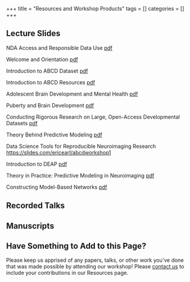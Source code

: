 +++
title = "Resources and Workshop Products"
tags = []
categories = []
+++

## Lecture Slides

NDA Access and Responsible Data Use [pdf](/slides/NDA_access_and_responsible_data_use.pdf)

Welcome and Orientation [pdf](/slides/ABCD_Workshop_Backbone.pdf)

Introduction to ABCD Dataset [pdf](/slides/Nagel_ABCD_Hackathon_Intro_8.19.pdf)

Introduction to ABCD Resources [pdf](/slides/Fair_ABCD_workshop.pdf)

Adolescent Brain Development and Mental Health [pdf](/slides/ABCD2019_BrainMental.pdf)

Puberty and Brain Development [pdf](/slides/ABCD_Workshop_2019_Pfeifer_Puberty.pdf)

Conducting Rigorous Research on Large, Open-Access Developmental Datasets [pdf](/slides/Orben_ABCD_RigorousResearch.pdf)

Theory Behind Predictive Modeling [pdf](/slides/MirandaDominguez_Theory_behind_predictive_modeling_v4.pdf)

Data Science Tools for Reproducible Neuroimaging Research https://slides.com/ericearl/abcdworkshop1

Introduction to DEAP [pdf](/slides/Thompson_OHSU_DEAP.pdf)

Theory in Practice: Predictive Modeling in Neuroimaging [pdf](/slides/Feczko_ABCD_presentation_nonworkshop_81519.pdf)

Constructing Model-Based Networks [pdf](slides/McCormick_ABCDWorkshop.pdf)

## Recorded Talks


## Manuscripts


## Have Something to Add to this Page?
Please keep us apprised of any papers, talks, or other work you've done that was made possible by attending our workshop! Please [contact us](/contact/) to include your contributions in our Resources page.